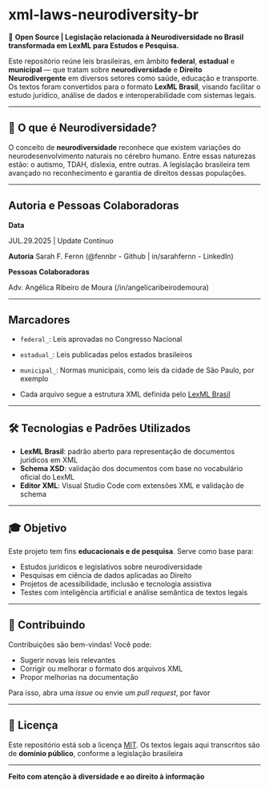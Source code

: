 # xml-laws-neurodiversity-br

📜 **Open Source | Legislação relacionada à Neurodiversidade no Brasil transformada em LexML para Estudos e Pesquisa.**

Este repositório reúne leis brasileiras, em âmbito **federal**, **estadual** e **municipal** — que tratam sobre **neurodiversidade** e **Direito Neurodivergente** em diversos setores como saúde, educação e transporte.  
Os textos foram convertidos para o formato **LexML Brasil**, visando facilitar o estudo jurídico, análise de dados e interoperabilidade com sistemas legais.


---

## 🧠 O que é Neurodiversidade?

O conceito de **neurodiversidade** reconhece que existem variações do neurodesenvolvimento naturais no cérebro humano. 
Entre essas naturezas estão: o autismo, TDAH, dislexia, entre outras. A legislação brasileira tem avançado no reconhecimento e garantia de direitos dessas populações.

---

## Autoria e Pessoas Colaboradoras

**Data**

JUL.29.2025 | Update Contínuo 


**Autoria**
Sarah F. Fernn (@fennbr - Github | in/sarahfernn - LinkedIn) 


**Pessoas Colaboradoras**

Adv. Angélica Ribeiro de Moura (/in/angelicaribeirodemoura)

---

## Marcadores 


- `federal_`: Leis aprovadas no Congresso Nacional
- `estadual_`: Leis publicadas pelos estados brasileiros
- `municipal_`: Normas municipais, como leis da cidade de São Paulo, por exemplo
  
- Cada arquivo segue a estrutura XML definida pelo [LexML Brasil](http://projeto.lexml.gov.br)

---

## 🛠️ Tecnologias e Padrões Utilizados

- **LexML Brasil**: padrão aberto para representação de documentos jurídicos em XML
- **Schema XSD**: validação dos documentos com base no vocabulário oficial do LexML
- **Editor XML**: Visual Studio Code com extensões XML e validação de schema

---

## 🎓 Objetivo

Este projeto tem fins **educacionais e de pesquisa**. Serve como base para:

- Estudos jurídicos e legislativos sobre neurodiversidade
- Pesquisas em ciência de dados aplicadas ao Direito
- Projetos de acessibilidade, inclusão e tecnologia assistiva
- Testes com inteligência artificial e análise semântica de textos legais

---

## 🤝 Contribuindo

Contribuições são bem-vindas! Você pode:

- Sugerir novas leis relevantes
- Corrigir ou melhorar o formato dos arquivos XML
- Propor melhorias na documentação 

Para isso, abra uma *issue* ou envie um *pull request*, por favor 

---

## 📄 Licença

Este repositório está sob a licença [MIT](./LICENSE). 
Os textos legais aqui transcritos são de **domínio público**, conforme a legislação brasileira

---

**Feito com atenção à diversidade e ao direito à informação**

